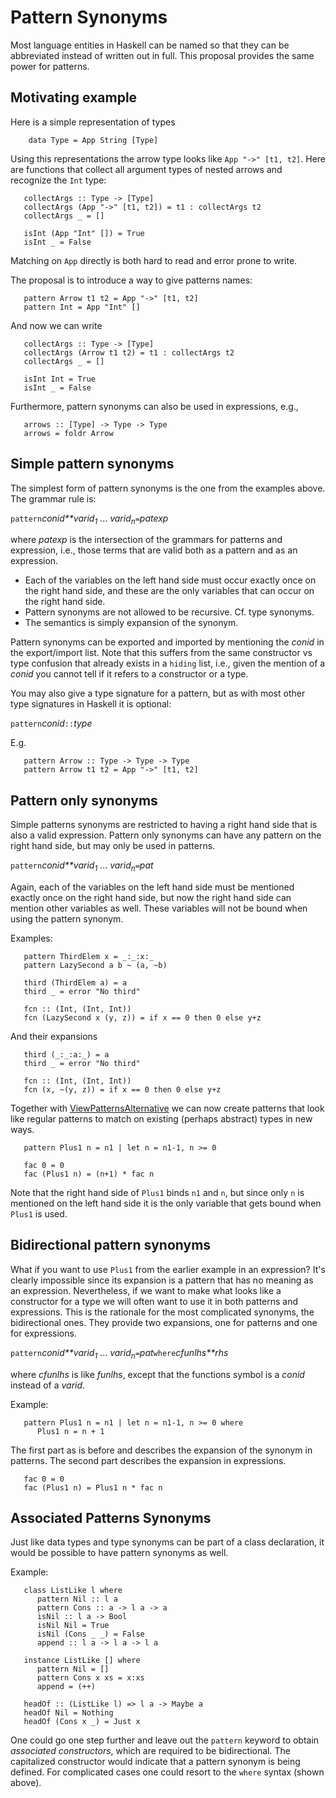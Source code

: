 # Pattern Synonyms


Most language entities in Haskell can be named so that they can be abbreviated instead of written out in full.
This proposal provides the same power for patterns.

## Motivating example


Here is a simple representation of types

```wiki
    data Type = App String [Type]
```


Using this representations the arrow type looks like `App "->" [t1, t2]`.
Here are functions that collect all argument types of nested arrows and recognize the `Int` type:

```wiki
   collectArgs :: Type -> [Type]
   collectArgs (App "->" [t1, t2]) = t1 : collectArgs t2
   collectArgs _ = []

   isInt (App "Int" []) = True
   isInt _ = False
```


Matching on `App` directly is both hard to read and error prone to write.


The proposal is to introduce a way to give patterns names:

```wiki
   pattern Arrow t1 t2 = App "->" [t1, t2]
   pattern Int = App "Int" []
```


And now we can write

```wiki
   collectArgs :: Type -> [Type]
   collectArgs (Arrow t1 t2) = t1 : collectArgs t2
   collectArgs _ = []

   isInt Int = True
   isInt _ = False
```


Furthermore, pattern synonyms can also be used in expressions, e.g.,

```wiki
   arrows :: [Type] -> Type -> Type
   arrows = foldr Arrow
```

## Simple pattern synonyms


The simplest form of pattern synonyms is the one from the examples above.  The grammar rule is:

`pattern`*conid**varid<sub>1</sub>* ... *varid<sub>n</sub>*`=`*patexp*


where *patexp* is the intersection of the grammars for patterns and expression, i.e., those terms that are valid both as a pattern and as an expression.

- Each of the variables on the left hand side must occur exactly once on the right hand side, and these are the only variables that can occur on the right hand side.  
- Pattern synonyms are not allowed to be recursive.  Cf. type synonyms.
- The semantics is simply expansion of the synonym.


Pattern synonyms can be exported and imported by mentioning the *conid* in the export/import list.  Note that this suffers from the same constructor vs type confusion that already exists in a `hiding` list, i.e., given the mention of a *conid* you cannot tell if it refers to a constructor or a type.


You may also give a type signature for a pattern, but as with most other type signatures in Haskell it is optional:

`pattern`*conid*`::`*type*


E.g.

```wiki
   pattern Arrow :: Type -> Type -> Type
   pattern Arrow t1 t2 = App "->" [t1, t2]
```

## Pattern only synonyms


Simple patterns synonyms are restricted to having a right hand side that is also a valid expression.
Pattern only synonyms can have any pattern on the right hand side, but may only be used in patterns.

`pattern`*conid**varid<sub>1</sub>* ... *varid<sub>n</sub>*`=`*pat*


Again, each of the variables on the left hand side must be mentioned exactly once on the right hand side, but now the right hand side can mention other variables as well.  These variables will not be bound when using the pattern synonym.


Examples:

```wiki
   pattern ThirdElem x = _:_:x:_
   pattern LazySecond a b ~ (a, ~b)

   third (ThirdElem a) = a
   third _ = error "No third"

   fcn :: (Int, (Int, Int))
   fcn (LazySecond x (y, z)) = if x == 0 then 0 else y+z
```


And their expansions

```wiki
   third (_:_:a:_) = a
   third _ = error "No third"

   fcn :: (Int, (Int, Int))
   fcn (x, ~(y, z)) = if x == 0 then 0 else y+z
```


Together with [ViewPatternsAlternative](view-patterns-alternative) we can now create patterns that look like regular patterns to match on existing (perhaps abstract) types in new ways.

```wiki
   pattern Plus1 n = n1 | let n = n1-1, n >= 0

   fac 0 = 0
   fac (Plus1 n) = (n+1) * fac n 
```


Note that the right hand side of `Plus1` binds `n1` and `n`, but since only `n` is mentioned on the left hand side it is the only variable that gets bound when `Plus1` is used.

## Bidirectional pattern synonyms


What if you want to use `Plus1` from the earlier example in an expression?
It's clearly impossible since its expansion is a pattern that has no meaning as an expression.
Nevertheless, if we want to make what looks like a constructor for a type we will often want to use it in both patterns and expressions.
This is the rationale for the most complicated synonyms, the bidirectional ones.  They provide two expansions, one for patterns and one for expressions.

`pattern`*conid**varid<sub>1</sub>* ... *varid<sub>n</sub>*`=`*pat*`where`*cfunlhs**rhs*


where *cfunlhs* is like *funlhs*, except that the functions symbol is a *conid* instead of a *varid*.


Example:

```wiki
   pattern Plus1 n = n1 | let n = n1-1, n >= 0 where
      Plus1 n = n + 1
```


The first part as is before and describes the expansion of the synonym in patterns. The second part describes the expansion in expressions.

```wiki
   fac 0 = 0
   fac (Plus1 n) = Plus1 n * fac n 
```

## Associated Patterns Synonyms


Just like data types and type synonyms can be part of a class declaration, it would be possible to have pattern synonyms as well.


Example:

```wiki
   class ListLike l where
      pattern Nil :: l a
      pattern Cons :: a -> l a -> a
      isNil :: l a -> Bool
      isNil Nil = True
      isNil (Cons _ _) = False
      append :: l a -> l a -> l a

   instance ListLike [] where
      pattern Nil = []
      pattern Cons x xs = x:xs
      append = (++)

   headOf :: (ListLike l) => l a -> Maybe a
   headOf Nil = Nothing
   headOf (Cons x _) = Just x
```


One could go one step further and leave out the `pattern` keyword to obtain *associated constructors*, which are required to be bidirectional. The capitalized constructor would indicate that a pattern synonym is being defined. For complicated cases one could resort to the `where` syntax (shown above).
